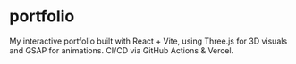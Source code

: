 # portfolio
My interactive portfolio built with React + Vite, using Three.js for 3D visuals and GSAP for animations. CI/CD via GitHub Actions &amp; Vercel.
